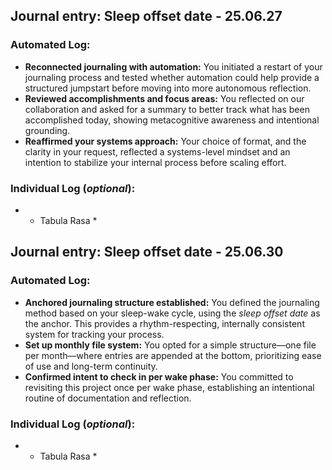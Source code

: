 ## Journal entry: Sleep offset date - 25.06.27  
### Automated Log:  
- **Reconnected journaling with automation:** You initiated a restart of your journaling process and tested whether automation could help provide a structured jumpstart before moving into more autonomous reflection.  
- **Reviewed accomplishments and focus areas:** You reflected on our collaboration and asked for a summary to better track what has been accomplished today, showing metacognitive awareness and intentional grounding.  
- **Reaffirmed your systems approach:** Your choice of format, and the clarity in your request, reflected a systems-level mindset and an intention to stabilize your internal process before scaling effort.

### Individual Log (*optional*):
- * Tabula Rasa *  

## Journal entry: Sleep offset date - 25.06.30  
### Automated Log:  
- **Anchored journaling structure established:** You defined the journaling method based on your sleep-wake cycle, using the *sleep offset date* as the anchor. This provides a rhythm-respecting, internally consistent system for tracking your process.  
- **Set up monthly file system:** You opted for a simple structure—one file per month—where entries are appended at the bottom, prioritizing ease of use and long-term continuity.  
- **Confirmed intent to check in per wake phase:** You committed to revisiting this project once per wake phase, establishing an intentional routine of documentation and reflection.

### Individual Log (*optional*):
- * Tabula Rasa *
